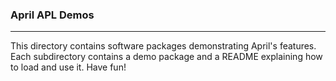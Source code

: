 <!-- TITLE/ -->

### April APL Demos

<!-- /TITLE -->

---

This directory contains software packages demonstrating April's features. Each subdirectory contains a demo package and a README explaining how to load and use it. Have fun!
